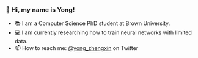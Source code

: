 ### 👋  Hi, my name is Yong!

- 📚 I am a Computer Science PhD student at Brown University. 
- 💻 I am currently researching how to train neural networks with limited data. 
- 📫 How to reach me: [@yong_zhengxin](https://twitter.com/yong_zhengxin) on Twitter
